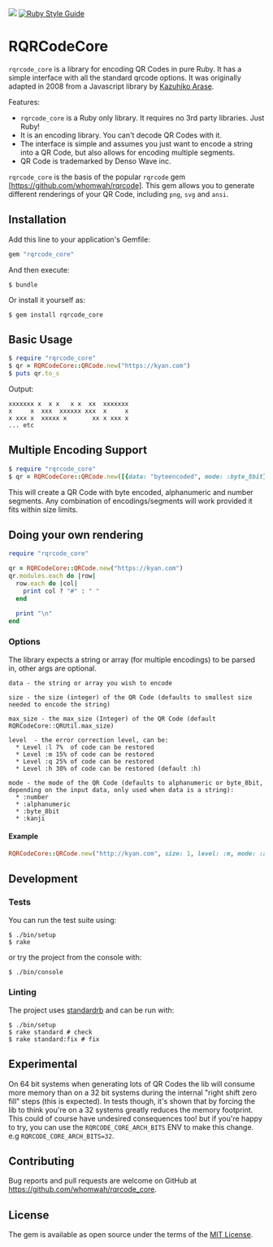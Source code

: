 ![](https://github.com/whomwah/rqrcode_core/actions/workflows/ruby.yml/badge.svg)
[![Ruby Style Guide](https://img.shields.io/badge/code_style-standard-brightgreen.svg)](https://github.com/testdouble/standard)

# RQRCodeCore

`rqrcode_core` is a library for encoding QR Codes in pure Ruby. It has a simple interface with all the standard qrcode options. It was originally adapted in 2008 from a Javascript library by [Kazuhiko Arase](https://github.com/kazuhikoarase).

Features:

* `rqrcode_core` is a Ruby only library. It requires no 3rd party libraries. Just Ruby!
* It is an encoding library. You can't decode QR Codes with it.
* The interface is simple and assumes you just want to encode a string into a QR Code, but also allows for encoding multiple segments.
* QR Code is trademarked by Denso Wave inc.

`rqrcode_core` is the basis of the popular `rqrcode` gem [https://github.com/whomwah/rqrcode]. This gem allows you to generate different renderings of your QR Code, including `png`, `svg` and `ansi`.

## Installation

Add this line to your application's Gemfile:

```ruby
gem "rqrcode_core"
```

And then execute:

    $ bundle

Or install it yourself as:

    $ gem install rqrcode_core

## Basic Usage

```ruby
$ require "rqrcode_core"
$ qr = RQRCodeCore::QRCode.new("https://kyan.com")
$ puts qr.to_s
```

Output:

```
xxxxxxx x  x x   x x  xx  xxxxxxx
x     x  xxx  xxxxxx xxx  x     x
x xxx x  xxxxx x       xx x xxx x
... etc
```

## Multiple Encoding Support

```ruby
$ require "rqrcode_core"
$ qr = RQRCodeCore::QRCode.new([{data: "byteencoded", mode: :byte_8bit}, {data: "A1" * 100, mode: :alphanumeric}, {data: "1" * 500, mode: :number}])
```

This will create a QR Code with byte encoded, alphanumeric and number segments. Any combination of encodings/segments will work provided it fits within size limits.

## Doing your own rendering

```ruby
require "rqrcode_core"

qr = RQRCodeCore::QRCode.new("https://kyan.com")
qr.modules.each do |row|
  row.each do |col|
    print col ? "#" : " "
  end

  print "\n"
end
```

### Options

The library expects a string or array (for multiple encodings) to be parsed in, other args are optional.

```
data - the string or array you wish to encode

size - the size (integer) of the QR Code (defaults to smallest size needed to encode the string)

max_size - the max_size (Integer) of the QR Code (default RQRCodeCore::QRUtil.max_size)

level  - the error correction level, can be:
  * Level :l 7%  of code can be restored
  * Level :m 15% of code can be restored
  * Level :q 25% of code can be restored
  * Level :h 30% of code can be restored (default :h)

mode - the mode of the QR Code (defaults to alphanumeric or byte_8bit, depending on the input data, only used when data is a string):
  * :number
  * :alphanumeric
  * :byte_8bit
  * :kanji
```

#### Example

```ruby
RQRCodeCore::QRCode.new("http://kyan.com", size: 1, level: :m, mode: :alphanumeric)
```

## Development

### Tests

You can run the test suite using:

```
$ ./bin/setup
$ rake
```

or try the project from the console with:

```
$ ./bin/console
```

### Linting

The project uses [standardrb](https://github.com/testdouble/standard) and can be run with:

```
$ ./bin/setup
$ rake standard # check
$ rake standard:fix # fix
```

## Experimental

On 64 bit systems when generating lots of QR Codes the lib will consume more memory than on a 32 bit systems during the internal "right shift zero fill" steps (this is expected). In tests though, it's shown that by forcing the lib to think you're on a 32 systems greatly reduces the memory footprint. This could of course have undesired consequences too! but if you're happy to try, you can use the `RQRCODE_CORE_ARCH_BITS` ENV to make this change. e.g `RQRCODE_CORE_ARCH_BITS=32`.

## Contributing

Bug reports and pull requests are welcome on GitHub at https://github.com/whomwah/rqrcode_core.

## License

The gem is available as open source under the terms of the [MIT License](https://opensource.org/licenses/MIT).
